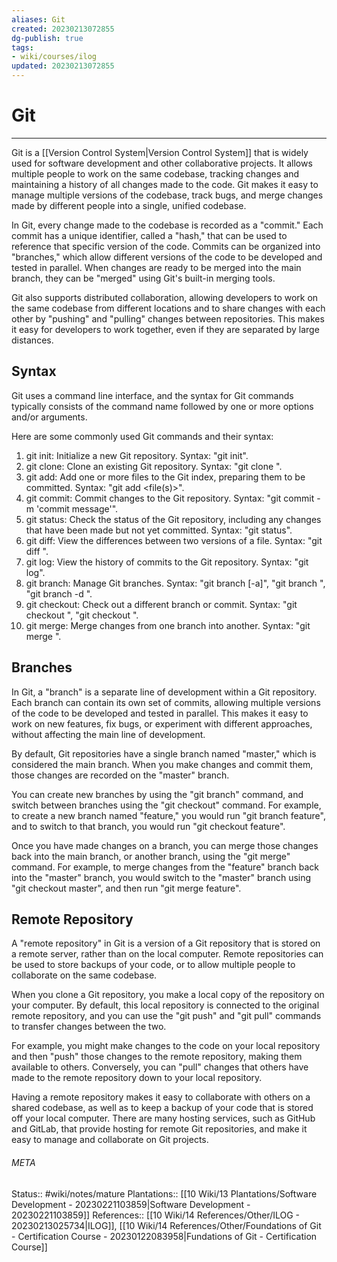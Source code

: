 ```yaml
---
aliases: Git
created: 20230213072855
dg-publish: true
tags:
- wiki/courses/ilog
updated: 20230213072855
---
```

# Git
---
Git is a [[Version Control System\|Version Control System]] that is widely used for software development and other collaborative projects. It allows multiple people to work on the same codebase, tracking changes and maintaining a history of all changes made to the code. Git makes it easy to manage multiple versions of the codebase, track bugs, and merge changes made by different people into a single, unified codebase.

In Git, every change made to the codebase is recorded as a "commit." Each commit has a unique identifier, called a "hash," that can be used to reference that specific version of the code. Commits can be organized into "branches," which allow different versions of the code to be developed and tested in parallel. When changes are ready to be merged into the main branch, they can be "merged" using Git's built-in merging tools.

Git also supports distributed collaboration, allowing developers to work on the same codebase from different locations and to share changes with each other by "pushing" and "pulling" changes between repositories. This makes it easy for developers to work together, even if they are separated by large distances.

## Syntax
Git uses a command line interface, and the syntax for Git commands typically consists of the command name followed by one or more options and/or arguments.

Here are some commonly used Git commands and their syntax:

1. git init: Initialize a new Git repository. Syntax: "git init".
2. git clone: Clone an existing Git repository. Syntax: "git clone <repository URL>". 
3. git add: Add one or more files to the Git index, preparing them to be committed. Syntax: "git add <file(s)>". 
4. git commit: Commit changes to the Git repository. Syntax: "git commit -m 'commit message'". 
5. git status: Check the status of the Git repository, including any changes that have been made but not yet committed. Syntax: "git status". 
6. git diff: View the differences between two versions of a file. Syntax: "git diff <file>". 
7. git log: View the history of commits to the Git repository. Syntax: "git log". 
8. git branch: Manage Git branches. Syntax: "git branch [-a]", "git branch <branch name>", "git branch -d <branch name>". 
9. git checkout: Check out a different branch or commit. Syntax: "git checkout <branch name>", "git checkout <commit hash>".
10. git merge: Merge changes from one branch into another. Syntax: "git merge <branch name>".


## Branches
In Git, a "branch" is a separate line of development within a Git repository. Each branch can contain its own set of commits, allowing multiple versions of the code to be developed and tested in parallel. This makes it easy to work on new features, fix bugs, or experiment with different approaches, without affecting the main line of development.

By default, Git repositories have a single branch named "master," which is considered the main branch. When you make changes and commit them, those changes are recorded on the "master" branch.

You can create new branches by using the "git branch" command, and switch between branches using the "git checkout" command. For example, to create a new branch named "feature," you would run "git branch feature", and to switch to that branch, you would run "git checkout feature".

Once you have made changes on a branch, you can merge those changes back into the main branch, or another branch, using the "git merge" command. For example, to merge changes from the "feature" branch back into the "master" branch, you would switch to the "master" branch using "git checkout master", and then run "git merge feature".

## Remote Repository
A "remote repository" in Git is a version of a Git repository that is stored on a remote server, rather than on the local computer. Remote repositories can be used to store backups of your code, or to allow multiple people to collaborate on the same codebase.

When you clone a Git repository, you make a local copy of the repository on your computer. By default, this local repository is connected to the original remote repository, and you can use the "git push" and "git pull" commands to transfer changes between the two.

For example, you might make changes to the code on your local repository and then "push" those changes to the remote repository, making them available to others. Conversely, you can "pull" changes that others have made to the remote repository down to your local repository.

Having a remote repository makes it easy to collaborate with others on a shared codebase, as well as to keep a backup of your code that is stored off your local computer. There are many hosting services, such as GitHub and GitLab, that provide hosting for remote Git repositories, and make it easy to manage and collaborate on Git projects.



###### META
Status:: #wiki/notes/mature 
Plantations:: [[10 Wiki/13 Plantations/Software Development - 20230221103859\|Software Development - 20230221103859]]
References:: [[10 Wiki/14 References/Other/ILOG - 20230213025734\|ILOG]], [[10 Wiki/14 References/Other/Foundations of Git - Certification Course - 20230122083958\|Fundations of Git - Certification Course]]
